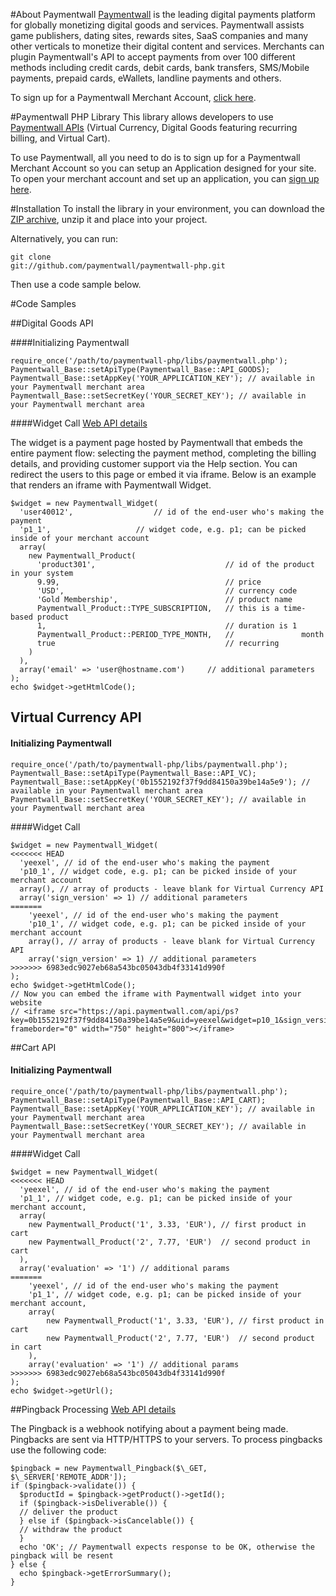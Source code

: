 #About Paymentwall
[Paymentwall](http://paymentwall.com/?source=gh) is the leading digital payments platform for globally monetizing digital goods and services. Paymentwall assists game publishers, dating sites, rewards sites, SaaS companies and many other verticals to monetize their digital content and services. 
Merchants can plugin Paymentwall's API to accept payments from over 100 different methods including credit cards, debit cards, bank transfers, SMS/Mobile payments, prepaid cards, eWallets, landline payments and others. 

To sign up for a Paymentwall Merchant Account, [click here](http://paymentwall.com/signup/merchant?source=gh).

#Paymentwall PHP Library
This library allows developers to use [Paymentwall APIs](http://paymentwall.com/en/documentation/API-Documentation/722?source=gh) (Virtual Currency, Digital Goods featuring recurring billing, and Virtual Cart).

To use Paymentwall, all you need to do is to sign up for a Paymentwall Merchant Account so you can setup an Application designed for your site.
To open your merchant account and set up an application, you can [sign up here](http://paymentwall.com/signup/merchant?source=gh).

#Installation
To install the library in your environment, you can download the [ZIP archive](https://github.com/paymentwall/paymentwall-php/archive/master.zip), unzip it and place into your project.

Alternatively, you can run:

  <code>git clone git://github.com/paymentwall/paymentwall-php.git</code>

Then use a code sample below.

#Code Samples

##Digital Goods API

####Initializing Paymentwall
<pre><code>require_once('/path/to/paymentwall-php/libs/paymentwall.php');
Paymentwall_Base::setApiType(Paymentwall_Base::API_GOODS);
Paymentwall_Base::setAppKey('YOUR_APPLICATION_KEY'); // available in your Paymentwall merchant area
Paymentwall_Base::setSecretKey('YOUR_SECRET_KEY'); // available in your Paymentwall merchant area
</code></pre>

####Widget Call
[Web API details](http://www.paymentwall.com/en/documentation/Digital-Goods-API/710#paymentwall_widget_call_flexible_widget_call)

The widget is a payment page hosted by Paymentwall that embeds the entire payment flow: selecting the payment method, completing the billing details, and providing customer support via the Help section. You can redirect the users to this page or embed it via iframe. Below is an example that renders an iframe with Paymentwall Widget.

<pre><code>$widget = new Paymentwall_Widget(
  'user40012',                  // id of the end-user who's making the payment
  'p1_1',                   // widget code, e.g. p1; can be picked inside of your merchant account
  array(
    new Paymentwall_Product(
      'product301',                             // id of the product in your system
      9.99,                                     // price
      'USD',                                    // currency code
      'Gold Membership',                        // product name
      Paymentwall_Product::TYPE_SUBSCRIPTION,   // this is a time-based product
      1,                                        // duration is 1
      Paymentwall_Product::PERIOD_TYPE_MONTH,   //               month
      true                                      // recurring
    )
  ),
  array('email' => 'user@hostname.com')     // additional parameters
);
echo $widget->getHtmlCode();
</pre></code>

<h2>Virtual Currency API</h2>

<h4>Initializing Paymentwall</h4>
<pre><code>require_once('/path/to/paymentwall-php/libs/paymentwall.php');
Paymentwall_Base::setApiType(Paymentwall_Base::API_VC);
Paymentwall_Base::setAppKey('0b1552192f37f9dd84150a39be14a5e9'); // available in your Paymentwall merchant area
Paymentwall_Base::setSecretKey('YOUR_SECRET_KEY'); // available in your Paymentwall merchant area
</code></pre>

####Widget Call
<pre><code>$widget = new Paymentwall_Widget(
<<<<<<< HEAD
  'yeexel', // id of the end-user who's making the payment
  'p10_1', // widget code, e.g. p1; can be picked inside of your merchant account
  array(), // array of products - leave blank for Virtual Currency API
  array('sign_version' => 1) // additional parameters
=======
	'yeexel', // id of the end-user who's making the payment
	'p10_1', // widget code, e.g. p1; can be picked inside of your merchant account
	array(), // array of products - leave blank for Virtual Currency API
	array('sign_version' => 1) // additional parameters
>>>>>>> 6983edc9027eb68a543bc05043db4f33141d990f
);
echo $widget->getHtmlCode();
// Now you can embed the iframe with Paymentwall widget into your website
// &lt;iframe src=&quot;https://api.paymentwall.com/api/ps?key=0b1552192f37f9dd84150a39be14a5e9&amp;uid=yeexel&amp;widget=p10_1&amp;sign_version=1&amp;sign=7c0be7b97bc93de6074eed243c65aa77&quot;  frameborder=&quot;0&quot; width=&quot;750&quot; height=&quot;800&quot;&gt;&lt;/iframe&gt;</code></pre>


##Cart API

<h4>Initializing Paymentwall</h4>
<pre><code>require_once('/path/to/paymentwall-php/libs/paymentwall.php');
Paymentwall_Base::setApiType(Paymentwall_Base::API_CART);
Paymentwall_Base::setAppKey('YOUR_APPLICATION_KEY'); // available in your Paymentwall merchant area
Paymentwall_Base::setSecretKey('YOUR_SECRET_KEY'); // available in your Paymentwall merchant area
</code></pre>

####Widget Call
<pre><code>$widget = new Paymentwall_Widget(
<<<<<<< HEAD
  'yeexel', // id of the end-user who's making the payment
  'p1_1', // widget code, e.g. p1; can be picked inside of your merchant account,
  array(
    new Paymentwall_Product('1', 3.33, 'EUR'), // first product in cart
    new Paymentwall_Product('2', 7.77, 'EUR')  // second product in cart
  ),
  array('evaluation' => '1') // additional params
=======
	'yeexel', // id of the end-user who's making the payment
	'p1_1', // widget code, e.g. p1; can be picked inside of your merchant account,
	array(
		new Paymentwall_Product('1', 3.33, 'EUR'), // first product in cart
		new Paymentwall_Product('2', 7.77, 'EUR')  // second product in cart
	),
	array('evaluation' => '1') // additional params
>>>>>>> 6983edc9027eb68a543bc05043db4f33141d990f
);
echo $widget->getUrl();</code></pre>


##Pingback Processing
[Web API details](http://www.paymentwall.com/en/documentation/Digital-Goods-API/710#paymentwall_widget_call_pingback_processing)

The Pingback is a webhook notifying about a payment being made. Pingbacks are sent via HTTP/HTTPS to your servers. To process pingbacks use the following code:
<pre><code>$pingback = new Paymentwall_Pingback($\_GET, $\_SERVER['REMOTE_ADDR']);
if ($pingback->validate()) {
  $productId = $pingback->getProduct()->getId();
  if ($pingback->isDeliverable()) {
  // deliver the product
  } else if ($pingback->isCancelable()) {
  // withdraw the product
  } 
  echo 'OK'; // Paymentwall expects response to be OK, otherwise the pingback will be resent
} else {
  echo $pingback->getErrorSummary();
}</pre></code>
